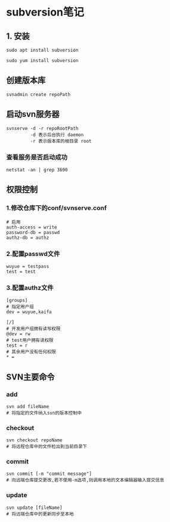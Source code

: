 # subversion笔记

## 1. 安装

```shell
sudo apt install subversion
```

```shell
sudo yum install subversion
```

## 创建版本库

```shell
svnadmin create repoPath
```

## 启动svn服务器

```shell
svnserve -d -r repoRootPath
         -d 表示后台执行 daemon
         -r 表示版本库的根目录 root
```

### 查看服务是否启动成功

```shell
netstat -an | grep 3690
```

## 权限控制

### 1.修改仓库下的conf/svnserve.conf

```shell
# 启用
auth-access = write
password-db = passwd
authz-db = authz
```

### 2.配置passwd文件

```shell
wuyue = testpass
test = test
```

### 3.配置authz文件

```shell
[groups]
# 指定用户组
dev = wuyue,kaifa

[/]
# 开发用户组拥有读写权限
@dev = rw
# test用户拥有读权限
test = r
# 其余用户没有任何权限
* =
```

## SVN主要命令

### add

```shell
svn add fileName
# 将指定的文件纳入svn的版本控制中
```

### checkout

```shell
svn checkout repoName
# 将远程仓库中的文件检出到当前目录下
```

### commit

```shell
svn commit [-m "commit message"]
# 向远端仓库提交更改,若不使用-m选项,则调用本地的文本编辑器输入提交信息
```

### update

```shell
svn update [fileName]
# 将远端仓库中的更新同步至本地
```
